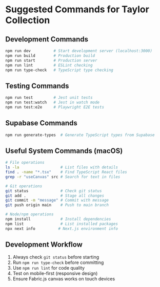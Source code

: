 # Suggested Commands for Taylor Collection

## Development Commands
```bash
npm run dev          # Start development server (localhost:3000)
npm run build        # Production build
npm run start        # Production server
npm run lint         # ESLint checking
npm run type-check   # TypeScript type checking
```

## Testing Commands
```bash
npm run test         # Jest unit tests
npm run test:watch   # Jest in watch mode
npm run test:e2e     # Playwright E2E tests
```

## Supabase Commands
```bash
npm run generate-types  # Generate TypeScript types from Supabase
```

## Useful System Commands (macOS)
```bash
# File operations
ls -la                  # List files with details
find . -name "*.tsx"    # Find TypeScript React files
grep -r "useCanvas" src # Search for text in files

# Git operations
git status              # Check git status
git add .               # Stage all changes
git commit -m "message" # Commit with message
git push origin main    # Push to main branch

# Node/npm operations
npm install             # Install dependencies
npm list                # List installed packages
npx next info          # Next.js environment info
```

## Development Workflow
1. Always check `git status` before starting
2. Run `npm run type-check` before committing
3. Use `npm run lint` for code quality
4. Test on mobile-first (responsive design)
5. Ensure Fabric.js canvas works on touch devices